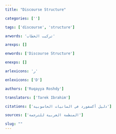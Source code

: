 ```yaml
---
title: "Discourse Structure"

categories: ['']

tags: ['discourse', 'structure']

arwords: 'تركيب الخطاب'

arexps: []

enwords: ['Discourse Structure']

enexps: []

arlexicons: 'ر'

enlexicons: ['D']

authors: ['Ruqayya Roshdy']

translators: ['Tarek Ibrahim']

citations: ['دليل أكسفورد في السانيات الحاسوبية']

sources: ['المنظمة العربية للترجمة']

slug: ""
---
```

